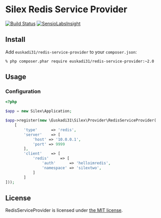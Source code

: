 # Silex Redis Service Provider

[![Build Status](https://travis-ci.org/euskadi31/RedisServiceProvider.svg?branch=master)](https://travis-ci.org/euskadi31/RedisServiceProvider)
[![SensioLabsInsight](https://insight.sensiolabs.com/projects/2180e654-edaa-474c-95fe-9239d0cc7b00/mini.png)](https://insight.sensiolabs.com/projects/2180e654-edaa-474c-95fe-9239d0cc7b00)


## Install

Add `euskadi31/redis-service-provider` to your `composer.json`:

    % php composer.phar require euskadi31/redis-service-provider:~2.0

## Usage

### Configuration

```php
<?php

$app = new Silex\Application;

$app->register(new \Euskadi31\Silex\Provider\RedisServiceProvider(
    [
        'type'      => 'redis',
        'server'    => [
            'host' => '10.0.0.1',
            'port' => 9999
        ],
        'client'    => [
            'redis'     => [
                'auth'      => 'helloimredis',
                'namespace' => 'silextwo',
            ]
        ]
]));
```

## License

RedisServiceProvider is licensed under [the MIT license](LICENSE.md).

